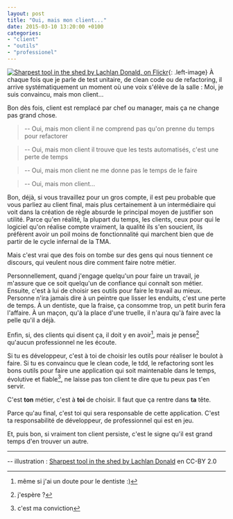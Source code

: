 ```yaml
---
layout: post
title: "Oui, mais mon client..."
date: 2015-03-10 13:20:00 +0100
categories: 
- "client"
- "outils"
- "professionel"
---
```


[![Sharpest tool in the shed by Lachlan Donald, on Flickr](https://farm3.staticflickr.com/2851/9408028555_396725f058_n.jpg)](https://www.flickr.com/photos/lox/9408028555){: .left-image}
À chaque fois que je parle de test unitaire, de clean code ou de refactoring, il arrive systématiquement un moment où une voix s'élève de la salle : Moi, je suis convaincu, mais mon client...

Bon dès fois, client est remplacé par chef ou manager, mais ça ne change pas grand chose.

> -- Oui, mais mon client il ne comprend pas qu'on prenne du temps pour refactorer

> -- Oui, mais mon client il trouve que les tests automatisés, c'est une perte de temps

> -- Oui, mais mon client ne me donne pas le temps de le faire

> -- Oui, mais mon client...


Bon, déjà, si vous travaillez pour un gros compte, il est peu probable que vous parliez au client final, mais plus certainement à un intermédiaire qui voit dans la création de règle absurde le principal moyen de justifier son utilité.
Parce qu'en réalité, la plupart du temps, les clients, ceux pour qui le logiciel qu'on réalise compte vraiment, la qualité ils s'en soucient, ils préfèrent avoir un poil moins de fonctionnalité qui marchent bien que de partir de le cycle infernal de la TMA.

Mais c'est vrai que des fois on tombe sur des gens qui nous tiennent ce discours, qui veulent nous dire comment faire notre métier.

Personnellement, quand j'engage quelqu'un pour faire un travail, je m'assure que ce soit quelqu'un de confiance qui connaît son métier.
Ensuite, c'est à lui de choisir ses outils pour faire le travail au mieux. Personne n'ira jamais dire à un peintre que lisser les enduits, c'est une perte de temps. À un dentiste, que la fraise, ça consomme trop, un petit burin fera l'affaire. 
À un maçon, qu'à la place d'une truelle, il n'aura qu'à faire avec la pelle qu'il a déjà.

Enfin, si, des clients qui disent ça, il doit y en avoir[^1], mais je pense[^3] qu'aucun professionnel ne les écoute.

Si tu es développeur, c'est à toi de choisir les outils pour réaliser le boulot à faire.
Si tu es convaincu que le clean code, le tdd, le refactoring sont les bons outils pour faire une application qui soit maintenable dans le temps, évolutive et fiable[^2], ne laisse pas ton client te dire que tu peux pas t'en servir.

C'est **ton** métier, c'est à **toi** de choisir. Il faut que ça rentre dans **ta** tête.

Parce qu'au final, c'est toi qui sera responsable de cette application.
C'est ta responsabilité de développeur, de professionnel qui est en jeu.

Et, puis bon, si vraiment ton client persiste, c'est le signe qu'il est grand temps d'en trouver un autre.

-----
-- illustration : [Sharpest tool in the shed by Lachlan Donald](https://www.flickr.com/photos/lox/9408028555) en CC-BY 2.0


[^1]: même si j'ai un doute pour le dentiste :)
[^2]: c'est ma conviction
[^3]: j'espère ?